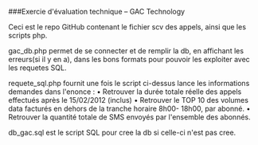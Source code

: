 ###Exercie d'évaluation technique – GAC Technology


Ceci est le repo GitHub contenant le fichier scv des appels, ainsi que les scripts php.

gac_db.php permet de se connecter et de remplir la db, en affichant les erreurs(si il y en a), dans les bons formats pour pouvoir
les exploiter avec les requetes SQL.

requete_sql.php fournit une fois le script ci-dessus lance les informations demandes dans l'enonce : 
  • Retrouver la durée totale réelle des appels effectués après le 15/02/2012 (inclus)
  • Retrouver le TOP 10 des volumes data facturés en dehors de la tranche horaire 8h00-
  18h00, par abonné.
  • Retrouver la quantité totale de SMS envoyés par l'ensemble des abonnés.
  
db_gac.sql est le script SQL pour cree la db si celle-ci n'est pas cree.
